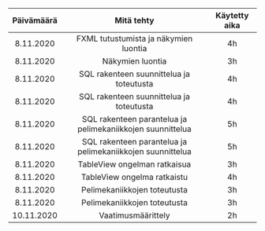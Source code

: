 |Päivämäärä|Mitä tehty|Käytetty aika|
|:-:|:-:|:-:|
|8.11.2020|FXML tutustumista ja näkymien luontia|4h|
|8.11.2020|Näkymien luontia|3h|
|8.11.2020|SQL rakenteen suunnittelua ja toteutusta|4h|
|8.11.2020|SQL rakenteen suunnittelua ja toteutusta|4h|
|8.11.2020|SQL rakenteen parantelua ja pelimekaniikkojen suunnittelua|5h|
|8.11.2020|SQL rakenteen parantelua ja pelimekaniikkojen suunnittelua|5h|
|8.11.2020|TableView ongelman ratkaisua|3h|
|8.11.2020|TableView ongelma ratkaistu|4h|
|8.11.2020|Pelimekaniikkojen toteutusta|3h|
|8.11.2020|Pelimekaniikkojen toteutusta|3h|
|10.11.2020|Vaatimusmäärittely|2h|